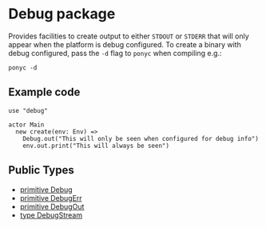 # Debug package

Provides facilities to create output to either `STDOUT` or `STDERR` that will
only appear when the platform is debug configured. To create a binary with
debug configured, pass the `-d` flag to `ponyc` when compiling e.g.:

`ponyc -d`

## Example code

```pony
use "debug"

actor Main
  new create(env: Env) =>
    Debug.out("This will only be seen when configured for debug info")
    env.out.print("This will always be seen")
```


## Public Types

* [primitive Debug](debug-Debug.md)
* [primitive DebugErr](debug-DebugErr.md)
* [primitive DebugOut](debug-DebugOut.md)
* [type DebugStream](debug-DebugStream.md)
